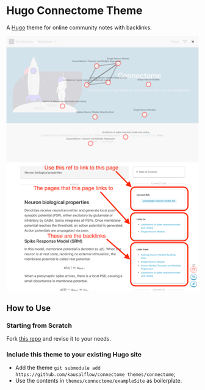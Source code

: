 # Hugo Connectome Theme

A [Hugo](http://gohugo.io/) theme for online community notes with backlinks.

![](images/note-graph.png)
![](images/screenshot.png)


## How to Use

### Starting from Scratch

Fork [this repo](https://github.com/kausalflow/hugo-connectome-theme-demo) and revise it to your needs.

### Include this theme to your existing Hugo site

- Add the theme `git submodule add https://github.com/kausalflow/connectome themes/connectome`;
- Use the contents in `themes/connectome/exampleSite` as boilerplate.

